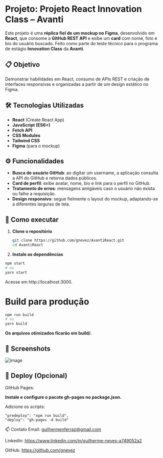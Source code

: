 # Projeto: Projeto React Innovation Class – Avanti

Este projeto é uma **réplica fiel de um mockup no Figma**, desenvolvido em **React**, que consome a **GitHub REST API** e exibe um **card** com nome, foto e bio do usuário buscado. Feito como parte do teste técnico para o programa de estágio **Innovation Class** da **Avanti**.

## 📋 Objetivo

Demonstrar habilidades em React, consumo de APIs REST e criação de interfaces responsivas e organizadas a partir de um design estático no Figma.

## 🛠 Tecnologias Utilizadas

- **React** (Create React App)  
- **JavaScript (ES6+)**  
- **Fetch API**  
- **CSS Modules**
- **Tailwind CSS**
- **Figma** (para o mockup)

## ⚙️ Funcionalidades

- **Busca de usuário GitHub**: ao digitar um username, a aplicação consulta a API do GitHub e retorna dados públicos.  
- **Card de perfil**: exibe avatar, nome, bio e link para o perfil no GitHub.  
- **Tratamento de erros**: mensagens amigáveis caso o usuário não exista ou falhe a requisição.  
- **Design responsivo**: segue fielmente o layout do mockup, adaptando-se a diferentes larguras de tela.

## 🚀 Como executar

1. **Clone o repositório**  
   ```bash
   git clone https://github.com/gnevez/AvantiReact.git
   cd AvantiReact
   ```
2. **Instale as dependências**

```bash
npm start
# ou
yarn start
```
Acesse em http://localhost:3000.

# Build para produção

```bash
npm run build
# ou
yarn build
```
**Os arquivos otimizados ficarão em build/.**

## 📸 Screenshots
![image](https://github.com/user-attachments/assets/dc3ea5f4-9f84-4155-a18c-2b99d31d1f8e)


## 🔗 Deploy (Opcional)
GitHub Pages:

**Instale e configure o pacote gh-pages no package.json.**

Adicione os scripts:

```
"predeploy": "npm run build",
"deploy": "gh-pages -d build"
```

📫 Contato
Email: guilhermenferraz@gmail.com

LinkedIn: https://www.linkedin.com/in/guilherme-neves-a749052a2

GitHub: https://github.com/gnevez

